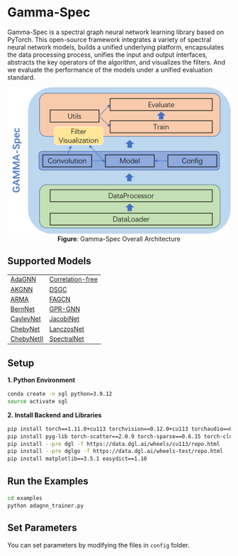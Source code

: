 # Gamma-Spec
Gamma-Spec is a spectral graph neural network learning library based on PyTorch. This open-source framework integrates a variety of spectral neural network models, builds a unified underlying platform, encapsulates the data processing process, unifies the input and output interfaces, abstracts the key operators of the algorithm, and visualizes the filters. And we evaluate the performance of the models under a unified evaluation standard.

<p align="center">
    <img src="https://raw.githubusercontent.com/liuyang-tian/Spectral-GNN-Library/master/Overall%20Architecture.png" width="600">
    <br>
    <b>Figure</b>: Gamma-Spec Overall Architecture
</p>

## Supported Models
<table>
    <tr>
        <td><a href="https://arxiv.org/abs/2104.12840">AdaGNN</a></td>
        <td> <a href="https://arxiv.org/abs/2112.07160">Correlation-free</a></td>
    </tr>
    <tr>
        <td><a href="https://arxiv.org/abs/2112.04575">AKGNN</a></td>
        <td><a href="https://arxiv.org/abs/1909.12038">DSGC</a></td>
    </tr>
    <tr>
        <td><a href="https://arxiv.org/abs/1901.01343">ARMA</a></td>
        <td><a href="https://arxiv.org/abs/2101.00797">FAGCN</a></td>
    </tr>
    <tr>
        <td><a href="https://arxiv.org/abs/2106.10994">BernNet</a></td>
        <td><a href="https://arxiv.org/abs/2006.07988">GPR-GNN</a></td>
    </tr>
    <tr>
        <td><a href="https://arxiv.org/abs/1705.07664">CayleyNet</a></td>
        <td><a href="https://arxiv.org/abs/2205.11172">JacobiNet</a></td>
    </tr>
    <tr>
        <td><a href="https://arxiv.org/abs/1606.09375">ChebyNet</a></td>
        <td><a href="https://arxiv.org/abs/1901.01484">LanczosNet</a></td>
    </tr>
    <tr>
        <td><a href="https://arxiv.org/abs/2202.03580">ChebyNetII</a></td>
        <td><a href="https://arxiv.org/abs/1312.6203">SpectralNet</a></td>
    </tr>
</table>


## Setup

**1. Python Environment**
```bash
conda create -n sgl python=3.9.12
source activate sgl
```

**2. Install Backend and Libraries**
```bash
pip install torch==1.11.0+cu113 torchvision==0.12.0+cu113 torchaudio==0.11.0 --extra-index-url https://download.pytorch.org/whl/cu113
pip install pyg-lib torch-scatter==2.0.9 torch-sparse==0.6.15 torch-cluster torch-spline-conv torch-geometric==1.7.2 -f https://data.pyg.org/whl/torch-1.11.0+cu113.html
pip install --pre dgl -f https://data.dgl.ai/wheels/cu113/repo.html
pip install --pre dglgo -f https://data.dgl.ai/wheels-test/repo.html
pip install matplotlib==3.5.1 easydict==1.10
```

## Run the Examples
```bash
cd examples
python adagnn_trainer.py
```

## Set Parameters
You can set parameters by modifying the files in `config` folder.
